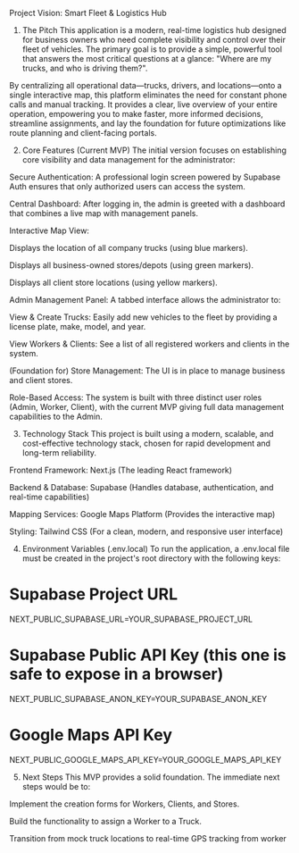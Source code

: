 Project Vision: Smart Fleet & Logistics Hub
1. The Pitch
This application is a modern, real-time logistics hub designed for business owners who need complete visibility and control over their fleet of vehicles. The primary goal is to provide a simple, powerful tool that answers the most critical questions at a glance: "Where are my trucks, and who is driving them?".

By centralizing all operational data—trucks, drivers, and locations—onto a single interactive map, this platform eliminates the need for constant phone calls and manual tracking. It provides a clear, live overview of your entire operation, empowering you to make faster, more informed decisions, streamline assignments, and lay the foundation for future optimizations like route planning and client-facing portals.

2. Core Features (Current MVP)
The initial version focuses on establishing core visibility and data management for the administrator:

Secure Authentication: A professional login screen powered by Supabase Auth ensures that only authorized users can access the system.

Central Dashboard: After logging in, the admin is greeted with a dashboard that combines a live map with management panels.

Interactive Map View:

Displays the location of all company trucks (using blue markers).

Displays all business-owned stores/depots (using green markers).

Displays all client store locations (using yellow markers).

Admin Management Panel: A tabbed interface allows the administrator to:

View & Create Trucks: Easily add new vehicles to the fleet by providing a license plate, make, model, and year.

View Workers & Clients: See a list of all registered workers and clients in the system.

(Foundation for) Store Management: The UI is in place to manage business and client stores.

Role-Based Access: The system is built with three distinct user roles (Admin, Worker, Client), with the current MVP giving full data management capabilities to the Admin.

3. Technology Stack
This project is built using a modern, scalable, and cost-effective technology stack, chosen for rapid development and long-term reliability.

Frontend Framework: Next.js (The leading React framework)

Backend & Database: Supabase (Handles database, authentication, and real-time capabilities)

Mapping Services: Google Maps Platform (Provides the interactive map)

Styling: Tailwind CSS (For a clean, modern, and responsive user interface)

4. Environment Variables (.env.local)
To run the application, a .env.local file must be created in the project's root directory with the following keys:

# Supabase Project URL
NEXT_PUBLIC_SUPABASE_URL=YOUR_SUPABASE_PROJECT_URL

# Supabase Public API Key (this one is safe to expose in a browser)
NEXT_PUBLIC_SUPABASE_ANON_KEY=YOUR_SUPABASE_ANON_KEY

# Google Maps API Key
NEXT_PUBLIC_GOOGLE_MAPS_API_KEY=YOUR_GOOGLE_MAPS_API_KEY

5. Next Steps
This MVP provides a solid foundation. The immediate next steps would be to:

Implement the creation forms for Workers, Clients, and Stores.

Build the functionality to assign a Worker to a Truck.

Transition from mock truck locations to real-time GPS tracking from worker